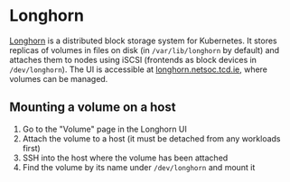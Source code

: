 # Longhorn

[Longhorn](https://longhorn.io/docs/) is a distributed block storage system for Kubernetes. It stores replicas of
volumes in files on disk (in
`/var/lib/longhorn` by default) and attaches them to nodes using iSCSI (frontends as block devices in `/dev/longhorn`).
The UI is accessible at [longhorn.netsoc.tcd.ie](https://longhorn.netsoc.tcd.ie), where volumes can be managed.

## Mounting a volume on a host

1. Go to the "Volume" page in the Longhorn UI
2. Attach the volume to a host (it must be detached from any workloads first)
3. SSH into the host where the volume has been attached
4. Find the volume by its name under `/dev/longhorn` and mount it

